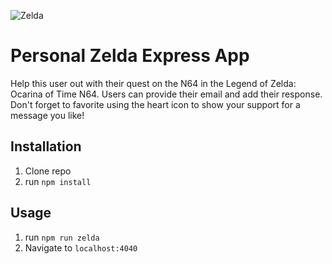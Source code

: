 ![Zelda](https://j.gifs.com/r2N68k.gif)

# Personal Zelda Express App

Help this user out with their quest on the N64 in the Legend of Zelda: Ocarina of Time N64. Users can provide their email and add their response. Don't forget to favorite using the heart icon to show your support for a message you like!

## Installation

1. Clone repo
2. run `npm install`

## Usage

1. run `npm run zelda`
2. Navigate to `localhost:4040`

